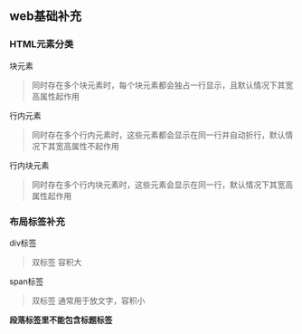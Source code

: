 ## web基础补充

### HTML元素分类
块元素
>同时存在多个块元素时，每个块元素都会独占一行显示，且默认情况下其宽高属性起作用

行内元素
>同时存在多个行内元素时，这些元素都会显示在同一行并自动折行，默认情况下其宽高属性不起作用

行内块元素
>同时存在多个行内块元素时，这些元素会显示在同一行，默认情况下其宽高属性起作用

### 布局标签补充

div标签
>双标签
>容积大

span标签
>双标签
>通常用于放文字，容积小

**段落标签里不能包含标题标签**

### 




